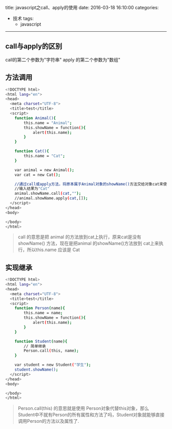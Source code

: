 title: javascript之call、apply的使用
date: 2016-03-18 16:10:00
categories:
  - 技术
tags:
    - javascript
---

## call与apply的区别
call的第二个参数为"字符串"
apply 的第二个参数为"数组"
<!--more-->
## 方法调用
``` bash
<!DOCTYPE html>
<html lang="en">
<head>
  <meta charset="UTF-8">
  <title>test</title>
  <script>
    function Animal(){
        this.name = "Animal";
        this.showName = function(){
            alert(this.name);
        }
    }

    function Cat(){
        this.name = "Cat";
    }

    var animal = new Animal();
    var cat = new Cat();

    //通过call或apply方法，将原本属于Animal对象的showName()方法交给对象cat来使用了。
    //输入结果为"Cat"
    animal.showName.call(cat,"");
    //animal.showName.apply(cat,[]);
  </script>
</head>
<body>

</body>
</html>

```
> call 的意思是把 animal 的方法放到cat上执行，原来cat是没有showName() 方法，现在是把animal 的showName()方法放到 cat上来执行，所以this.name 应该是 Cat

## 实现继承

``` bash
<!DOCTYPE html>
<html lang="en">
<head>
  <meta charset="UTF-8">
  <title>test</title>
  <script>
    function Person(name){
        this.name = name;
        this.showName = function(){
            alert(this.name);
        }
    }

    function Student(name){
        // 简单继承
        Person.call(this, name);
    }

    var student = new Student("学生");
    student.showName();
  </script>
</head>
<body>

</body>
</html>

```
>  Person.call(this) 的意思就是使用 Person对象代替this对象，那么 Student中不就有Person的所有属性和方法了吗，Student对象就能够直接调用Person的方法以及属性了.
